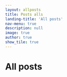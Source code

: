 ```yaml
---
layout: allposts
title: Posts alls
landing-title: 'All posts'
nav-menu: true
description: null
image: true
author: true
show_tile: true
---
```


<h1>All posts</h1>
